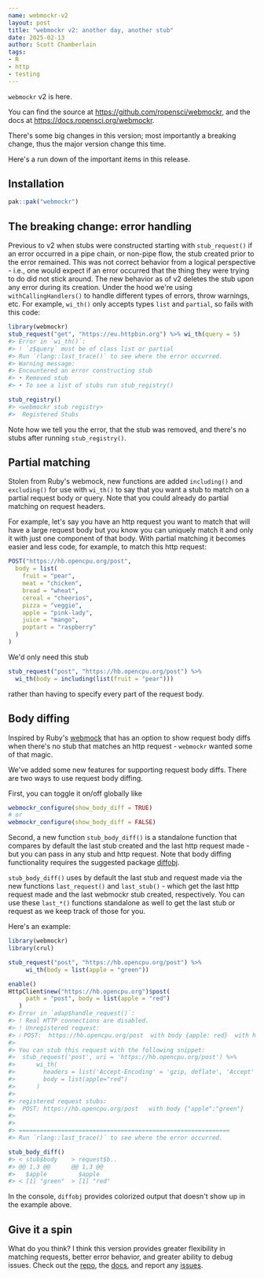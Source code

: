 ```yaml
---
name: webmockr-v2
layout: post
title: "webmockr v2: another day, another stub"
date: 2025-02-13
author: Scott Chamberlain
tags:
- R
- http
- testing
---
```


`webmockr` v2 is here.

You can find the source at <https://github.com/ropensci/webmockr>, and the docs at <https://docs.ropensci.org/webmockr>.

There's some big changes in this version; most importantly a breaking change, thus the major version change this time.

Here's a run down of the important items in this release.

## Installation

```r
pak::pak("webmockr")
```

## The breaking change: error handling

Previous to v2 when stubs were constructed starting with `stub_request()` if an error occurred in a pipe chain, or non-pipe flow, the stub created prior to the error remained. This was not correct behavior from a logical perspective - i.e., one would expect if an error occurred that the thing they were trying to do did not stick around. The new behavior as of v2 deletes the stub upon any error during its creation. Under the hood we're using `withCallingHandlers()` to handle different types of errors, throw warnings, etc. For example, `wi_th()` only accepts types `list` and `partial`, so fails with this code:

```r
library(webmockr)
stub_request("get", "https://eu.httpbin.org") %>% wi_th(query = 5)
#> Error in `wi_th()`:
#> ! `z$query` must be of class list or partial
#> Run `rlang::last_trace()` to see where the error occurred.
#> Warning message:
#> Encountered an error constructing stub
#> • Removed stub
#> • To see a list of stubs run stub_registry()

stub_registry()
#> <webmockr stub registry>
#>  Registered Stubs
```

Note how we tell you the error, that the stub was removed, and there's no stubs after running `stub_registry()`.

## Partial matching

Stolen from Ruby's webmock, new functions are added `including()` and `excluding()` for use with `wi_th()` to say that you want a stub to match on a partial request body or query. Note that you could already do partial matching on request headers.

For example, let's say you have an http request you want to match that will have a large request body but you know you can uniquely match it and only it with just one component of that body. With partial matching it becomes easier and less code, for example, to match this http request:

```r
POST("https://hb.opencpu.org/post",
  body = list(
    fruit = "pear",
    meat = "chicken",
    bread = "wheat",
    cereal = "cheerios",
    pizza = "veggie",
    apple = "pink-lady",
    juice = "mango",
    poptart = "raspberry"
  )
)
```

We'd only need this stub

```r
stub_request("post", "https://hb.opencpu.org/post") %>%
  wi_th(body = including(list(fruit = "pear")))
```

rather than having to specify every part of the request body.

## Body diffing

Inspired by Ruby's [webmock][] that has an option to show request body diffs when there's no stub that matches an http request - `webmockr` wanted some of that magic.

We've added some new features for supporting request body diffs. There are two ways to use request body diffing.

First, you can toggle it on/off globally like

```r
webmockr_configure(show_body_diff = TRUE)
# or
webmockr_configure(show_body_diff = FALSE)
```

Second, a new function `stub_body_diff()` is a standalone function that compares by default the last stub created and the last http request made - but you can pass in any stub and http request. Note that body diffing functionality requires the suggested package [diffobj][].

`stub_body_diff()` uses by default the last stub and request made via the new functions `last_request()` and `last_stub()` - which get the last http request made and the last webmockr stub created, respectively. You can use these `last_*()` functions standalone as well to get the last stub or request as we keep track of those for you.

Here's an example:

```r
library(webmockr)
library(crul)

stub_request("post", "https://hb.opencpu.org/post") %>%
     wi_th(body = list(apple = "green"))

enable()
HttpClient$new("https://hb.opencpu.org")$post(
     path = "post", body = list(apple = "red")
   )
#> Error in `adap$handle_request()`:
#> ! Real HTTP connections are disabled.
#> ! Unregistered request:
#> ℹ POST:  https://hb.opencpu.org/post  with body {apple: red}  with headers {Accept-Encoding: gzip, deflate, Accept: application/json, text/xml, application/xml, */*}
#>
#> You can stub this request with the following snippet:
#>  stub_request('post', uri = 'https://hb.opencpu.org/post') %>%
#>      wi_th(
#>        headers = list('Accept-Encoding' = 'gzip, deflate', 'Accept' = 'application/json, text/xml, application/xml, */*'),
#>        body = list(apple="red")
#>      )
#>
#> registered request stubs:
#>  POST: https://hb.opencpu.org/post   with body {"apple":"green"}
#>
#>
#> ============================================================
#> Run `rlang::last_trace()` to see where the error occurred.

stub_body_diff()
#> < stub$body    > request$b..
#> @@ 1,3 @@      @@ 1,3 @@
#>   $apple         $apple
#> < [1] "green"  > [1] "red"
```

In the console, `diffobj` provides colorized output that doesn't show up in the example above.

## Give it a spin

What do you think? I think this version provides greater flexibility in matching requests, better error behavior, and greater ability to debug issues. Check out the [repo][webmockr], the [docs][webmockrdocs], and report any [issues][].


[webmockr]: https://github.com/ropensci/webmockr
[webmockrdocs]: https://docs.ropensci.org/webmockr
[issues]: https://github.com/ropensci/webmockr/issues
[diffobj]: https://github.com/brodieG/diffobj
[webmock]: https://github.com/bblimke/webmock
